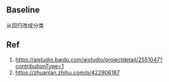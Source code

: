 ## Baseline
从回归改成分类

## Ref
1. https://aistudio.baidu.com/aistudio/projectdetail/2551047?contributionType=1
2. https://zhuanlan.zhihu.com/p/422906187